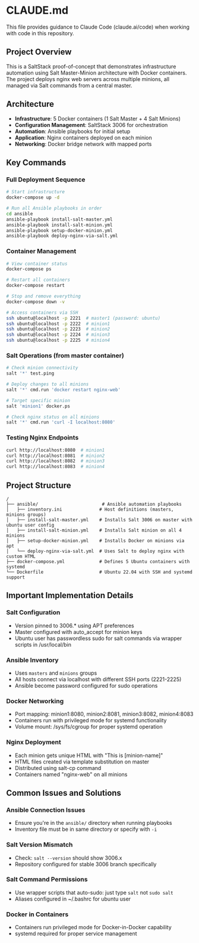 # CLAUDE.md

This file provides guidance to Claude Code (claude.ai/code) when working with code in this repository.

## Project Overview

This is a SaltStack proof-of-concept that demonstrates infrastructure automation using Salt Master-Minion architecture with Docker containers. The project deploys nginx web servers across multiple minions, all managed via Salt commands from a central master.

## Architecture

- **Infrastructure**: 5 Docker containers (1 Salt Master + 4 Salt Minions)
- **Configuration Management**: SaltStack 3006 for orchestration
- **Automation**: Ansible playbooks for initial setup
- **Application**: Nginx containers deployed on each minion
- **Networking**: Docker bridge network with mapped ports

## Key Commands

### Full Deployment Sequence
```bash
# Start infrastructure
docker-compose up -d

# Run all Ansible playbooks in order
cd ansible
ansible-playbook install-salt-master.yml
ansible-playbook install-salt-minion.yml
ansible-playbook setup-docker-minion.yml
ansible-playbook deploy-nginx-via-salt.yml
```

### Container Management
```bash
# View container status
docker-compose ps

# Restart all containers
docker-compose restart

# Stop and remove everything
docker-compose down -v

# Access containers via SSH
ssh ubuntu@localhost -p 2221  # master1 (password: ubuntu)
ssh ubuntu@localhost -p 2222  # minion1
ssh ubuntu@localhost -p 2223  # minion2
ssh ubuntu@localhost -p 2224  # minion3
ssh ubuntu@localhost -p 2225  # minion4
```

### Salt Operations (from master container)
```bash
# Check minion connectivity
salt '*' test.ping

# Deploy changes to all minions
salt '*' cmd.run 'docker restart nginx-web'

# Target specific minion
salt 'minion1' docker.ps

# Check nginx status on all minions
salt '*' cmd.run 'curl -I localhost:8080'
```

### Testing Nginx Endpoints
```bash
curl http://localhost:8080  # minion1
curl http://localhost:8081  # minion2
curl http://localhost:8082  # minion3
curl http://localhost:8083  # minion4
```

## Project Structure

```
/
├── ansible/                        # Ansible automation playbooks
│   ├── inventory.ini              # Host definitions (masters, minions groups)
│   ├── install-salt-master.yml    # Installs Salt 3006 on master with ubuntu user config
│   ├── install-salt-minion.yml    # Installs Salt minion on all 4 minions
│   ├── setup-docker-minion.yml    # Installs Docker on minions via apt
│   └── deploy-nginx-via-salt.yml  # Uses Salt to deploy nginx with custom HTML
├── docker-compose.yml             # Defines 5 Ubuntu containers with systemd
└── Dockerfile                     # Ubuntu 22.04 with SSH and systemd support
```

## Important Implementation Details

### Salt Configuration
- Version pinned to 3006.* using APT preferences
- Master configured with auto_accept for minion keys
- Ubuntu user has passwordless sudo for salt commands via wrapper scripts in /usr/local/bin

### Ansible Inventory
- Uses `masters` and `minions` groups
- All hosts connect via localhost with different SSH ports (2221-2225)
- Ansible become password configured for sudo operations

### Docker Networking
- Port mapping: minion1:8080, minion2:8081, minion3:8082, minion4:8083
- Containers run with privileged mode for systemd functionality
- Volume mount: /sys/fs/cgroup for proper systemd operation

### Nginx Deployment
- Each minion gets unique HTML with "This is [minion-name]"
- HTML files created via template substitution on master
- Distributed using salt-cp command
- Containers named "nginx-web" on all minions

## Common Issues and Solutions

### Ansible Connection Issues
- Ensure you're in the `ansible/` directory when running playbooks
- Inventory file must be in same directory or specify with `-i`

### Salt Version Mismatch
- Check: `salt --version` should show 3006.x
- Repository configured for stable 3006 branch specifically

### Salt Command Permissions
- Use wrapper scripts that auto-sudo: just type `salt` not `sudo salt`
- Aliases configured in ~/.bashrc for ubuntu user

### Docker in Containers
- Containers run privileged mode for Docker-in-Docker capability
- systemd required for proper service management